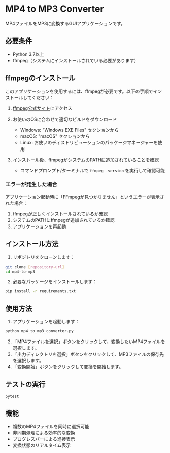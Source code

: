 # MP4 to MP3 Converter

MP4ファイルをMP3に変換するGUIアプリケーションです。

## 必要条件

- Python 3.7以上
- ffmpeg（システムにインストールされている必要があります）

## ffmpegのインストール

このアプリケーションを使用するには、ffmpegが必要です。以下の手順でインストールしてください：

1. [ffmpeg公式サイト](https://ffmpeg.org/download.html)にアクセス
2. お使いのOSに合わせて適切なビルドをダウンロード
   - Windows: "Windows EXE Files" セクションから
   - macOS: "macOS" セクションから
   - Linux: お使いのディストリビューションのパッケージマネージャーを使用

3. インストール後、ffmpegがシステムのPATHに追加されていることを確認
   - コマンドプロンプト/ターミナルで `ffmpeg -version` を実行して確認可能

### エラーが発生した場合

アプリケーション起動時に「FFmpegが見つかりません」というエラーが表示された場合：

1. ffmpegが正しくインストールされているか確認
2. システムのPATHにffmpegが追加されているか確認
3. アプリケーションを再起動

## インストール方法

1. リポジトリをクローンします：
```bash
git clone [repository-url]
cd mp4-to-mp3
```

2. 必要なパッケージをインストールします：
```bash
pip install -r requirements.txt
```

## 使用方法

1. アプリケーションを起動します：
```bash
python mp4_to_mp3_converter.py
```

2. 「MP4ファイルを選択」ボタンをクリックして、変換したいMP4ファイルを選択します。
3. 「出力ディレクトリを選択」ボタンをクリックして、MP3ファイルの保存先を選択します。
4. 「変換開始」ボタンをクリックして変換を開始します。

## テストの実行

```bash
pytest
```

## 機能

- 複数のMP4ファイルを同時に選択可能
- 非同期処理による効率的な変換
- プログレスバーによる進捗表示
- 変換状態のリアルタイム表示 